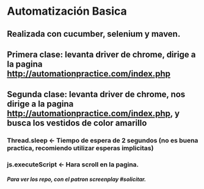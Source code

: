 # Automatización Basica

## Realizada con cucumber, selenium y maven.
## Primera clase: levanta driver de chrome, dirige a la pagina http://automationpractice.com/index.php
## Segunda clase: levanta driver de chrome, nos dirige a la pagina http://automationpractice.com/index.php, y busca los vestidos de color amarillo
### Thread.sleep <- Tiempo de espera de 2 segundos (no es buena practica, recomiendo utilizar esperas implicitas)
### js.executeScript <- Hara scroll en la pagina.

##### Para ver los repo, con el patron screenplay #solicitar.
